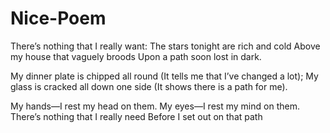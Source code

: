 # Nice-Poem

There’s nothing that I really want:
The stars tonight are rich and cold
Above my house that vaguely broods
Upon a path soon lost in dark.

My dinner plate is chipped all round
(It tells me that I’ve changed a lot);
My glass is cracked all down one side
(It shows there is a path for me).

My hands—I rest my head on them.
My eyes—I rest my mind on them.
There’s nothing that I really need
Before I set out on that path
